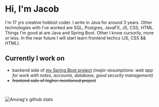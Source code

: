 # Hi, I'm Jacob
I'm 17 yrs creative hobbist coder. I write in Java for around 3 years. Other technologies with I've worked are SQL, Postgres, JavaFX, JS, CSS, HTML. 
Things I'm good at are Java and Spring Boot. Other I know cursorily, more or less. In the near future I will start learn frontend techcs (JS, CSS && HTML).

## Currently I work on
- backend side of <a href="https://github.com/Gandalfel/toucan">my Spring Boot project</a> *(major assumptions: web app for work with notes, accounts, database, good security management)* 
- ~~frontend side of higher mentioned project~~

</br >

![Anurag's github stats](https://github-readme-stats.vercel.app/api?username=Gandalfel)
